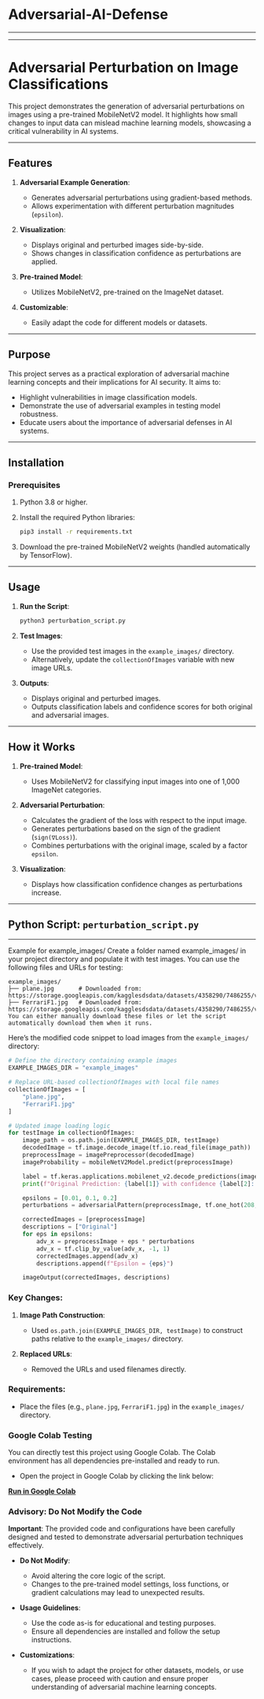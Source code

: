 # Adversarial-AI-Defense

---
---

# Adversarial Perturbation on Image Classifications

This project demonstrates the generation of adversarial perturbations on images using a pre-trained MobileNetV2 model. It highlights how small changes to input data can mislead machine learning models, showcasing a critical vulnerability in AI systems.

---

## Features

1. **Adversarial Example Generation**:

   - Generates adversarial perturbations using gradient-based methods.
   - Allows experimentation with different perturbation magnitudes (`epsilon`).

2. **Visualization**:

   - Displays original and perturbed images side-by-side.
   - Shows changes in classification confidence as perturbations are applied.

3. **Pre-trained Model**:

   - Utilizes MobileNetV2, pre-trained on the ImageNet dataset.

4. **Customizable**:

   - Easily adapt the code for different models or datasets.

---

## Purpose

This project serves as a practical exploration of adversarial machine learning concepts and their implications for AI security. It aims to:

- Highlight vulnerabilities in image classification models.
- Demonstrate the use of adversarial examples in testing model robustness.
- Educate users about the importance of adversarial defenses in AI systems.

---

## Installation

### Prerequisites

1. Python 3.8 or higher.

2. Install the required Python libraries:

   ```bash
   pip3 install -r requirements.txt
   ```

3. Download the pre-trained MobileNetV2 weights (handled automatically by TensorFlow).

---

## Usage

1. **Run the Script**:

   ```bash
   python3 perturbation_script.py
   ```

2. **Test Images**:

   - Use the provided test images in the `example_images/` directory.
   - Alternatively, update the `collectionOfImages` variable with new image URLs.

3. **Outputs**:

   - Displays original and perturbed images.
   - Outputs classification labels and confidence scores for both original and adversarial images.

---

## How it Works

1. **Pre-trained Model**:

   - Uses MobileNetV2 for classifying input images into one of 1,000 ImageNet categories.

2. **Adversarial Perturbation**:

   - Calculates the gradient of the loss with respect to the input image.
   - Generates perturbations based on the sign of the gradient (`sign(∇Loss)`).
   - Combines perturbations with the original image, scaled by a factor `epsilon`.

3. **Visualization**:

   - Displays how classification confidence changes as perturbations increase.

---

## Python Script: `perturbation_script.py`

---

Example for example_images/
Create a folder named example_images/ in your project directory and populate it with test images. You can use the following files and URLs for testing:

```
example_images/
├── plane.jpg       # Downloaded from: https://storage.googleapis.com/kagglesdsdata/datasets/4358290/7486255/vehicle_data/airplane/0011.jpg
├── FerrariF1.jpg   # Downloaded from: https://storage.googleapis.com/kagglesdsdata/datasets/4358290/7486255/vehicle_data/car/Ferrari.jpg
You can either manually download these files or let the script automatically download them when it runs.
```

Here’s the modified code snippet to load images from the `example_images/` directory:

```python
# Define the directory containing example images
EXAMPLE_IMAGES_DIR = "example_images"

# Replace URL-based collectionOfImages with local file names
collectionOfImages = [
    "plane.jpg",
    "FerrariF1.jpg"
]

# Updated image loading logic
for testImage in collectionOfImages:
    image_path = os.path.join(EXAMPLE_IMAGES_DIR, testImage)
    decodedImage = tf.image.decode_image(tf.io.read_file(image_path))
    preprocessImage = imagePreprocessor(decodedImage)
    imageProbability = mobileNetV2Model.predict(preprocessImage)

    label = tf.keras.applications.mobilenet_v2.decode_predictions(imageProbability, top=1)[0][0]
    print(f"Original Prediction: {label[1]} with confidence {label[2]:.2f}")

    epsilons = [0.01, 0.1, 0.2]
    perturbations = adversarialPattern(preprocessImage, tf.one_hot(208, imageProbability.shape[-1]))

    correctedImages = [preprocessImage]
    descriptions = ["Original"]
    for eps in epsilons:
        adv_x = preprocessImage + eps * perturbations
        adv_x = tf.clip_by_value(adv_x, -1, 1)
        correctedImages.append(adv_x)
        descriptions.append(f"Epsilon = {eps}")

    imageOutput(correctedImages, descriptions)
```

### Key Changes:
1. **Image Path Construction**:
   - Used `os.path.join(EXAMPLE_IMAGES_DIR, testImage)` to construct paths relative to the `example_images/` directory.

2. **Replaced URLs**:
   - Removed the URLs and used filenames directly.

### Requirements:
- Place the files (e.g., `plane.jpg`, `FerrariF1.jpg`) in the `example_images/` directory.




### Google Colab Testing

You can directly test this project using Google Colab. The Colab environment has all dependencies pre-installed and ready to run.

- Open the project in Google Colab by clicking the link below:

[**Run in Google Colab**](<https://colab.research.google.com/drive/1pCa8NhD1yUeQlV80cvdscWI97ZDPoAD7bYsK_?usp=sharing>)


### Advisory: Do Not Modify the Code

**Important**: The provided code and configurations have been carefully designed and tested to demonstrate adversarial perturbation techniques effectively. 

- **Do Not Modify**:
  - Avoid altering the core logic of the script.
  - Changes to the pre-trained model settings, loss functions, or gradient calculations may lead to unexpected results.

- **Usage Guidelines**:
  - Use the code as-is for educational and testing purposes.
  - Ensure all dependencies are installed and follow the setup instructions.

- **Customizations**:
  - If you wish to adapt the project for other datasets, models, or use cases, please proceed with caution and ensure proper understanding of adversarial machine learning concepts.

